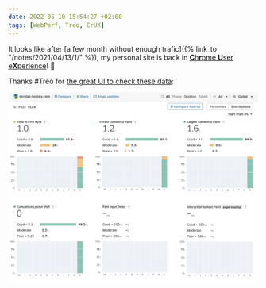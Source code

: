```yaml
---
date: 2022-05-10 15:54:27 +02:00
tags: [WebPerf, Treo, CrUX]
---
```


It looks like after [a few month without enough trafic]({% link_to "/notes/2021/04/13/1/" %}), my personal site is back in [**C**h**r**ome **U**ser e**X**perience](https://developers.google.com/web/tools/chrome-user-experience-report)! 🎉

Thanks #Treo for [the great UI to check these data](https://treo.sh/sitespeed/nicolas-hoizey.com?metricsMode=d):

![CrUX data for my site in Treo](nho-com-crux-treo.png)

